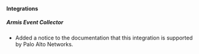 
#### Integrations

##### Armis Event Collector

- Added a notice to the documentation that this integration is supported by Palo Alto Networks.
